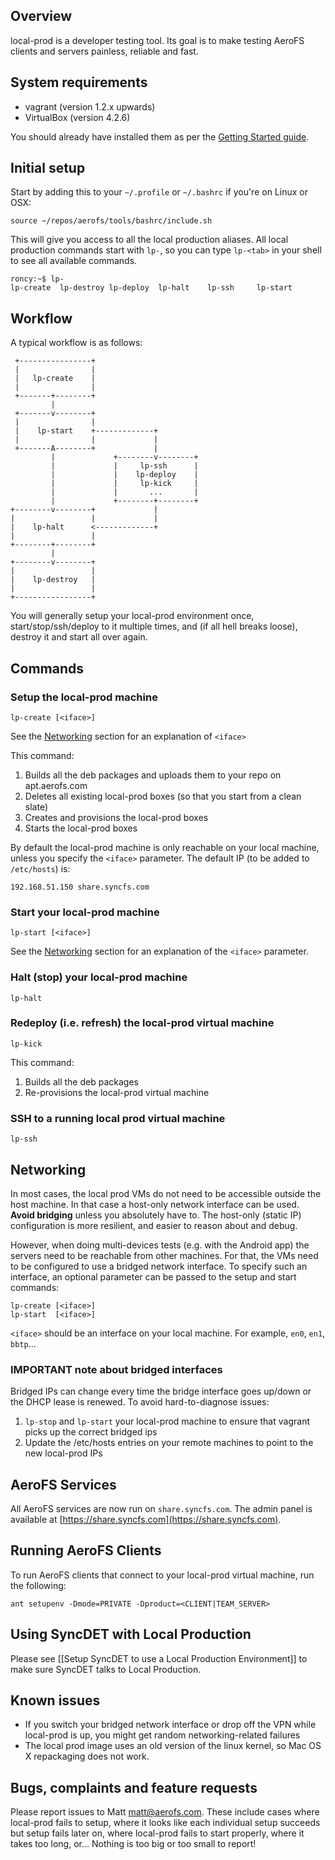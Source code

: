 ## Overview

local-prod is a developer testing tool. Its goal is to make testing AeroFS clients and servers painless, reliable and fast.

## System requirements

- vagrant (version 1.2.x upwards)
- VirtualBox (version 4.2.6)

You should already have installed them as per the [Getting Started guide](../how-to/get-started.html).

## Initial setup

Start by adding this to your `~/.profile` or `~/.bashrc` if you're on Linux or OSX:

    source ~/repos/aerofs/tools/bashrc/include.sh

This will give you access to all the local production aliases. All local production commands start with `lp-`, so you can type `lp-<tab>` in your shell to see all available commands.

    roncy:~$ lp-
    lp-create  lp-destroy lp-deploy  lp-halt    lp-ssh     lp-start

## Workflow

A typical workflow is as follows:

     +----------------+
     |                |
     |   lp-create    |
     |                |
     +-------+--------+
             |
     +-------v--------+
     |                |
     |    lp-start    +-------------+
     |                |             |
     +-------A--------+             |
             |             +--------v--------+
             |             |     lp-ssh      |
             |             |    lp-deploy    |
             |             |     lp-kick     |
             |             |       ...       |
             |             +--------+--------+ 
    +--------v--------+             |
    |                 |             |
    |    lp-halt      <-------------+
    |                 |
    +--------+--------+
             |
    +--------v--------+
    |                 |
    |    lp-destroy   |
    |                 |
    +-----------------+

You will generally setup your local-prod environment once, start/stop/ssh/deploy to it multiple times, and (if all hell breaks loose), destroy it and start all over again.

## Commands

### Setup the local-prod machine

    lp-create [<iface>]

See the [Networking](#networking) section for an explanation of `<iface>`

This command:

1. Builds all the deb packages and uploads them to your repo on apt.aerofs.com
2. Deletes all existing local-prod boxes (so that you start from a clean slate)
3. Creates and provisions the local-prod boxes
4. Starts the local-prod boxes

By default the local-prod machine is only reachable on your local machine, unless you specify the `<iface>` parameter. The default IP (to be added to `/etc/hosts`) is:

    192.168.51.150 share.syncfs.com

### Start your local-prod machine
 
    lp-start [<iface>]

See the [Networking](#networking) section for an explanation of the `<iface>` parameter.

### Halt (stop) your local-prod machine

    lp-halt

### Redeploy (i.e. refresh) the local-prod virtual machine

    lp-kick

This command:

1. Builds all the deb packages
2. Re-provisions the local-prod virtual machine

### SSH to a running local prod virtual machine

    lp-ssh

## Networking
<a name="networking" />

In most cases, the local prod VMs do not need to be accessible outside the host machine. In that case a host-only network interface can be used. **Avoid bridging** unless you absolutely have to. The host-only (static IP) configuration is more resilient, and easier to reason about and debug.

However, when doing multi-devices tests (e.g. with the Android app) the servers need to be reachable from other machines. For that, the VMs need to be configured to use a bridged network interface. To specify such an interface, an optional parameter can be passed to the setup and start commands:

    lp-create [<iface>]
    lp-start  [<iface>]

`<iface>` should be an interface on your local machine. For example, `en0`, `en1`, `bbtp`...

### IMPORTANT note about bridged interfaces

Bridged IPs can change every time the bridge interface goes up/down or the DHCP lease is renewed. To avoid hard-to-diagnose issues:

1. `lp-stop` and `lp-start` your local-prod machine to ensure that vagrant picks up the correct bridged ips
2. Update the /etc/hosts entries on your remote machines to point to the new local-prod IPs

## AeroFS Services

All AeroFS services are now run on `share.syncfs.com`. The admin panel is available at [https://share.syncfs.com](https://share.syncfs.com).

## Running AeroFS Clients

To run AeroFS clients that connect to your local-prod virtual machine, run the following:

    ant setupenv -Dmode=PRIVATE -Dproduct=<CLIENT|TEAM_SERVER>

## Using SyncDET with Local Production

Please see [[Setup SyncDET to use a Local Production Environment]] to make sure SyncDET talks to Local Production.

## Known issues

- If you switch your bridged network interface or drop off the VPN while local-prod is up, you might get random networking-related failures
- The local prod image uses an old version of the linux kernel, so Mac OS X repackaging does not work.

## Bugs, complaints and feature requests

Please report issues to Matt <matt@aerofs.com>. These include cases where local-prod fails to setup, where it looks like each individual setup succeeds but setup fails later on, where local-prod fails to start properly, where it takes too long, or... Nothing is too big or too small to report!
